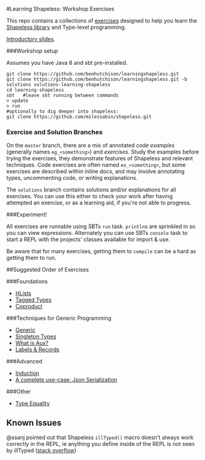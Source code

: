 #Learning Shapeless: Workshop Exercises

This repo contains a collections of [exercises](./src/main/scala) designed to help you learn the 
[Shapeless library](https://github.com/milessabin/shapeless) and Type-level programming. 

[Introductory slides](http://benhutchison.github.io/learningshapeless/slides/#/).

###Workshop setup

Assumes you have Java 8 and sbt pre-installed.

```
git clone https://github.com/benhutchison/learningshapeless.git
git clone https://github.com/benhutchison/learningshapeless.git -b solutions solutions-learning-shapeless
cd learning-shapeless
sbt   #leave sbt running between commands
> update
> run
#optionally to dig deeper into shapeless:
git clone https://github.com/milessabin/shapeless.git
```

### Exercise and Solution Branches 

On the `master` branch, there are a mix of annotated *code examples* (generally names `eg_<something>`) and *exercises*. 
Study the examples before trying the exercises, they demonstrate  features of Shapeless and relevant techniques.
 Code exercises are often named `ex_<something>`, but some exercises are described within inline docs, and may involve 
 annotating types, uncommenting code, or writing explanations.
 
The `solutions` branch contains solutions and/or explanations for all exercises. You can use this either to check your work 
after having attempted an exercise, or as a learning aid, if you're not able to progress.
 
###Experiment!
 
All exercises are runnable using SBTs `run` task. `println`s are sprinkled in so you can view expressions.
Alternately you can use SBTs `console` task to start a REPL with the projects' classes
 available for import & use. 
 
Be aware that for many exercises, getting them to `compile` can be a hard as getting them to run. 
 
##Suggested Order of Exercises
 
###Foundations
 
- [HLists](./src/main/scala/learnshapeless/HLists.scala)
- [Tagged Types](./src/main/scala/learnshapeless/TaggedTypes.scala)
- [Coproduct](./src/main/scala/learnshapeless/Coproduct.scala)
 
###Techniques for Generic Programming
 
- [Generic](./src/main/scala/learnshapeless/Generic.scala)
- [Singleton Types](./src/main/scala/learnshapeless/SingletonTypes.scala)
- [What is Aux?](./src/main/scala/learnshapeless/WhatIsAux.scala)
- [Labels & Records](./src/main/scala/learnshapeless/Labels.scala)
 
###Advanced

- [Induction](./src/main/scala/learnshapeless/Induction.scala)
- [A complete use-case: Json Serialization](./src/main/scala/learnshapeless/JsonSerialization.scala)

###Other

- [Type Equality](./src/main/scala/learnshapeless/TypeEquality.scala)

## Known Issues

@ssanj pointed out that Shapeless `illTyped()` macro doesn't always work correctly in the REPL, ie anything you define inside of the REPL is not seen by illTyped ([stack overflow](http://stackoverflow.com/questions/20114298/how-do-i-write-a-scala-unit-test-that-ensures-compliation-fails#comment30067810_20169497))

